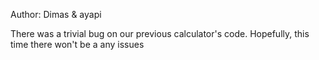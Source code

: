 Author: Dimas & ayapi

There was a trivial bug on our previous calculator's code. Hopefully, this time there won't be a any issues
